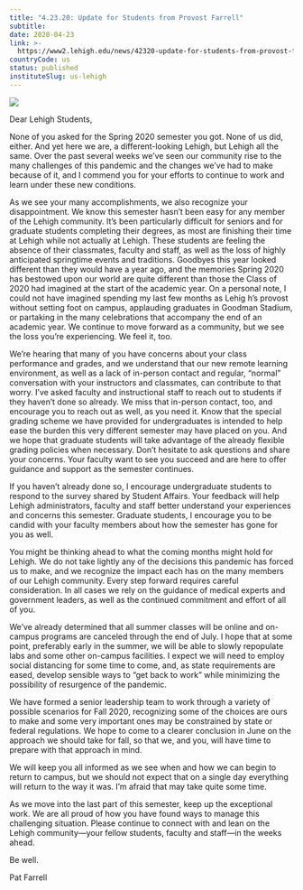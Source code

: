 ```yaml
---
title: "4.23.20: Update for Students from Provost Farrell"
subtitle: 
date: 2020-04-23
link: >-
  https://www2.lehigh.edu/news/42320-update-for-students-from-provost-farrell
countryCode: us
status: published
instituteSlug: us-lehigh
---
```

![](https://www.lehigh.edu/~inis/images/social-logo.jpg)

Dear Lehigh Students,

None of you asked for the Spring 2020 semester you got. None of us did, either. And yet here we are, a different-looking Lehigh, but Lehigh all the same. Over the past several weeks we’ve seen our community rise to the many challenges of this pandemic and the changes we’ve had to make because of it, and I commend you for your efforts to continue to work and learn under these new conditions.

As we see your many accomplishments, we also recognize your disappointment. We know this semester hasn’t been easy for any member of the Lehigh community. It’s been particularly difficult for seniors and for graduate students completing their degrees, as most are finishing their time at Lehigh while not actually at Lehigh. These students are feeling the absence of their classmates, faculty and staff, as well as the loss of highly anticipated springtime events and traditions. Goodbyes this year looked different than they would have a year ago, and the memories Spring 2020 has bestowed upon our world are quite different than those the Class of 2020 had imagined at the start of the academic year. On a personal note, I could not have imagined spending my last few months as Lehig h’s provost without setting foot on campus, applauding graduates in Goodman Stadium, or partaking in the many celebrations that accompany the end of an academic year. We continue to move forward as a community, but we see the loss you’re experiencing. We feel it, too.

We’re hearing that many of you have concerns about your class performance and grades, and we understand that our new remote learning environment, as well as a lack of in-person contact and regular, “normal” conversation with your instructors and classmates, can contribute to that worry. I’ve asked faculty and instructional staff to reach out to students if they haven’t done so already. We miss that in-person contact, too, and encourage you to reach out as well, as you need it. Know that the special grading scheme we have provided for undergraduates is intended to help ease the burden this very different semester may have placed on you. And we hope that graduate students will take advantage of the already flexible grading policies when necessary. Don’t hesitate to ask questions and share your concerns. Your faculty want to see you succeed and are here to offer guidance and support as the semester continues.

If you haven’t already done so, I encourage undergraduate students to respond to the survey shared by Student Affairs. Your feedback will help Lehigh administrators, faculty and staff better understand your experiences and concerns this semester. Graduate students, I encourage you to be candid with your faculty members about how the semester has gone for you as well.

You might be thinking ahead to what the coming months might hold for Lehigh. We do not take lightly any of the decisions this pandemic has forced us to make, and we recognize the impact each has on the many members of our Lehigh community. Every step forward requires careful consideration. In all cases we rely on the guidance of medical experts and government leaders, as well as the continued commitment and effort of all of you.

We’ve already determined that all summer classes will be online and on-campus programs are canceled through the end of July. I hope that at some point, preferably early in the summer, we will be able to slowly repopulate labs and some other on-campus facilities. I expect we will need to employ social distancing for some time to come, and, as state requirements are eased, develop sensible ways to “get back to work” while minimizing the possibility of resurgence of the pandemic.

We have formed a senior leadership team to work through a variety of possible scenarios for Fall 2020, recognizing some of the choices are ours to make and some very important ones may be constrained by state or federal regulations. We hope to come to a clearer conclusion in June on the approach we should take for fall, so that we, and you, will have time to prepare with that approach in mind.

We will keep you all informed as we see when and how we can begin to return to campus, but we should not expect that on a single day everything will return to the way it was. I’m afraid that may take quite some time.

As we move into the last part of this semester, keep up the exceptional work. We are all proud of how you have found ways to manage this challenging situation. Please continue to connect with and lean on the Lehigh community—your fellow students, faculty and staff—in the weeks ahead.

Be well.

Pat Farrell